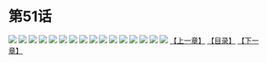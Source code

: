 # 第51话
![](https://s2.baozimh.com/scomic/yuekanshaonuyeqijun-chunquan/0/55-05s7/1.jpg)
![](https://s2.baozimh.com/scomic/yuekanshaonuyeqijun-chunquan/0/55-05s7/2.jpg)
![](https://s2.baozimh.com/scomic/yuekanshaonuyeqijun-chunquan/0/55-05s7/3.jpg)
![](https://s2.baozimh.com/scomic/yuekanshaonuyeqijun-chunquan/0/55-05s7/4.jpg)
![](https://s2.baozimh.com/scomic/yuekanshaonuyeqijun-chunquan/0/55-05s7/5.jpg)
![](https://s2.baozimh.com/scomic/yuekanshaonuyeqijun-chunquan/0/55-05s7/6.jpg)
![](https://s2.baozimh.com/scomic/yuekanshaonuyeqijun-chunquan/0/55-05s7/7.jpg)
![](https://s2.baozimh.com/scomic/yuekanshaonuyeqijun-chunquan/0/55-05s7/8.jpg)
![](https://s2.baozimh.com/scomic/yuekanshaonuyeqijun-chunquan/0/55-05s7/9.jpg)
![](https://s2.baozimh.com/scomic/yuekanshaonuyeqijun-chunquan/0/55-05s7/10.jpg)
![](https://s2.baozimh.com/scomic/yuekanshaonuyeqijun-chunquan/0/55-05s7/11.jpg)
![](https://s2.baozimh.com/scomic/yuekanshaonuyeqijun-chunquan/0/55-05s7/12.jpg)
![](https://s2.baozimh.com/scomic/yuekanshaonuyeqijun-chunquan/0/55-05s7/13.jpg)
![](https://s2.baozimh.com/scomic/yuekanshaonuyeqijun-chunquan/0/55-05s7/14.jpg)
![](https://s2.baozimh.com/scomic/yuekanshaonuyeqijun-chunquan/0/55-05s7/15.jpg)
![](https://s2.baozimh.com/scomic/yuekanshaonuyeqijun-chunquan/0/55-05s7/16.jpg)
[【上一章】](./50.md)
[【目录】](./README.md)
[【下一章】](./52.md)
